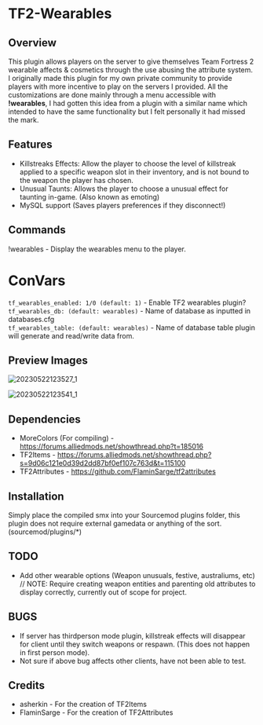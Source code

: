 # TF2-Wearables

## Overview 

This plugin allows players on the server to give themselves Team Fortress 2 wearable affects & cosmetics through the use abusing the attribute system. I originally made this plugin for my own private community to provide players with more incentive to play on the servers I provided. All the customizations are done mainly through a menu accessible with **!wearables**, I had gotten this idea from a plugin with a similar name which intended to have the same functionality but I felt personally it had missed the mark.

## Features

- Killstreaks Effects: Allow the player to choose the level of killstreak applied to a specific weapon slot in their inventory, and is not bound to the weapon the player has chosen.
- Unusual Taunts: Allows the player to choose a unusual effect for taunting in-game. (Also known as emoting)
- MySQL support (Saves players preferences if they disconnect!)

## Commands

!wearables - Display the wearables menu to the player.

# ConVars

`tf_wearables_enabled: 1/0 (default: 1)` - Enable TF2 wearables plugin?\
`tf_wearables_db: (default: wearables)` - Name of database as inputted in databases.cfg\
`tf_wearables_table: (default: wearables)` - Name of database table plugin will generate and read/write data from.

## Preview Images

![20230522123527_1](https://github.com/cigzag/TF2-Wearables/assets/23132897/5acf03a5-4316-41e9-861e-f6966fd583de)

![20230522123541_1](https://github.com/cigzag/TF2-Wearables/assets/23132897/d4d270eb-8bbc-4d5d-8ca9-5d4bc0414a79)

## Dependencies

- MoreColors (For compiling) - https://forums.alliedmods.net/showthread.php?t=185016
- TF2Items - https://forums.alliedmods.net/showthread.php?s=9d06c121e0d39d2dd87bf0ef107c763d&t=115100
- TF2Attributes - https://github.com/FlaminSarge/tf2attributes

## Installation

Simply place the compiled smx into your Sourcemod plugins folder, this plugin does not require external gamedata or anything of the sort.
(sourcemod/plugins/*)

## TODO

- Add other wearable options (Weapon unusuals, festive, australiums, etc) // NOTE: Require creating weapon entities and parenting old attributes to display correctly, currently out of scope for project.

## BUGS

- If server has thirdperson mode plugin, killstreak effects will disappear for client until they switch weapons or respawn. (This does not happen in first person mode).
- Not sure if above bug affects other clients, have not been able to test.

## Credits

- asherkin - For the creation of TF2Items
- FlaminSarge - For the creation of TF2Attributes
